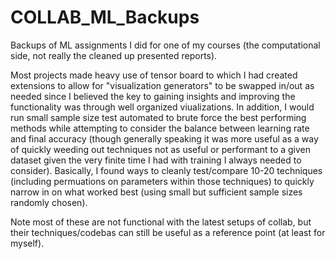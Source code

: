 # COLLAB_ML_Backups
Backups of ML assignments I did for one of my courses (the computational side, not really the cleaned up presented reports).

Most projects made heavy use of tensor board to which I had created extensions to allow for "visualization generators" to be swapped in/out as needed since I believed the key to gaining insights and improving the functionality was through well organized viualizations.
In addition, I would run small sample size test automated to brute force the best performing methods while attempting to consider the balance between learning rate and final accuracy (though generally speaking it was more useful as a way of quickly weeding out techniques not as useful or performant to a given dataset given the very finite time I had with training I always needed to consider). Basically, I found ways to cleanly test/compare 10-20 techniques (including permuations on parameters within those techniques) to quickly narrow in on what worked best (using small but sufficient sample sizes randomly chosen).

Note most of these are not functional with the latest setups of collab, but their techniques/codebas can still be useful as a reference point (at least for myself).
